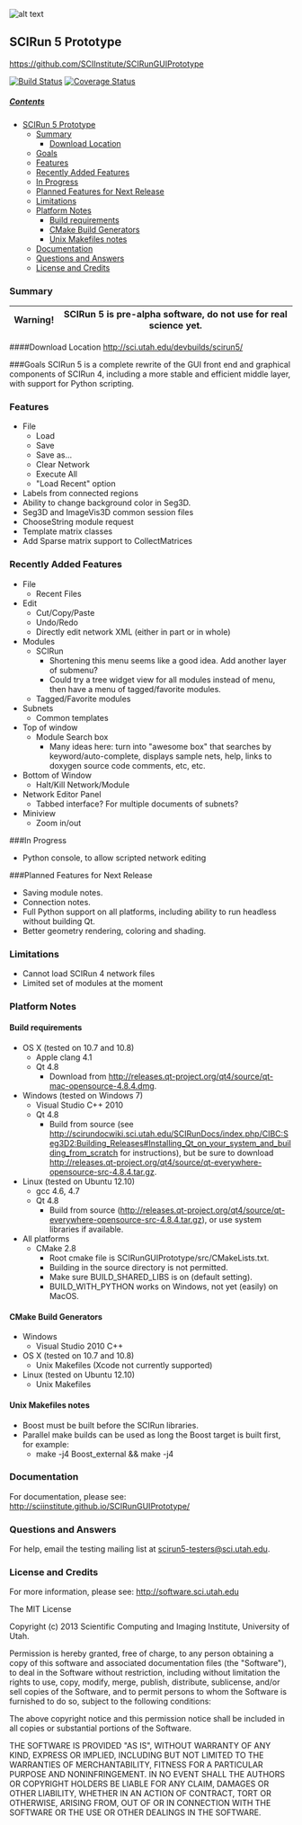 ![alt text](http://www.sci.utah.edu/images/banners/splash-scirun.png "")

## SCIRun 5 Prototype
https://github.com/SCIInstitute/SCIRunGUIPrototype

[![Build Status](https://travis-ci.org/SCIInstitute/SCIRunGUIPrototype.svg)](https://travis-ci.org/SCIInstitute/SCIRunGUIPrototype)
[![Coverage Status](https://coveralls.io/repos/SCIInstitute/SCIRunGUIPrototype/badge.png)](https://coveralls.io/r/SCIInstitute/SCIRunGUIPrototype)

##### [Contents](#user-content-scirun-5-prototype "generated with DocToc(http://doctoc.herokuapp.com/)")

- [SCIRun 5 Prototype](#user-content-scirun-5-prototype)
	- [Summary](#user-content-summary)
		- [Download Location](#user-content-download-location)
	- [Goals](#user-content-goals)
	- [Features](#user-content-features)
	- [Recently Added Features](#user-content-recently-added-features)
	- [In Progress](#user-content-in-progress)
	- [Planned Features for Next Release](#user-content-planned-features-for-next-release)
	- [Limitations](#user-content-limitations)
	- [Platform Notes](#user-content-platform-notes)
		- [Build requirements](#user-content-build-requirements)
		- [CMake Build Generators](#user-content-cmake-build-generators)
		- [Unix Makefiles notes](#user-content-unix-makefiles-notes)
	- [Documentation](#user-content-documentation)
	- [Questions and Answers](#user-content-questions-and-answers)
	- [License and Credits](#user-content-license-and-credits)

### Summary

| Warning! |  SCIRun 5 is pre-alpha software, do not use for real science yet.  |
|:--------:|:------------------------------------------------------------------:|

####Download Location
http://sci.utah.edu/devbuilds/scirun5/

###Goals
SCIRun 5 is a complete rewrite of the GUI front end and graphical components of SCIRun 4, including a more stable and 
efficient middle layer, with support for Python scripting.

### Features
* File
  - Load
  - Save
  - Save as...
  - Clear Network
  - Execute All
  - "Load Recent" option
* Labels from connected regions	
* Ability to change background color in Seg3D.	
* Seg3D and ImageVis3D common session files
* ChooseString module request	
* Template matrix classes	
* Add Sparse matrix support to CollectMatrices	

### Recently Added Features
* File 
  - Recent Files
* Edit
  - Cut/Copy/Paste
  - Undo/Redo
  - Directly edit network XML (either in part or in whole)
* Modules
  - SCIRun
    + Shortening this menu seems like a good idea. Add another layer of submenu?
    + Could try a tree widget view for all modules instead of menu, then have a menu of tagged/favorite modules. 
  - Tagged/Favorite modules
* Subnets
  - Common templates
* Top of window
  - Module Search box
    + Many ideas here: turn into "awesome box" that searches by keyword/auto-complete, displays sample nets, help, links to doxygen source code comments, etc, etc. 
* Bottom of Window
  - Halt/Kill Network/Module
* Network Editor Panel
  - Tabbed interface? For multiple documents of subnets?
* Miniview
  - Zoom in/out

###In Progress
* Python console, to allow scripted network editing

###Planned Features for Next Release
* Saving module notes.
* Connection notes.
* Full Python support on all platforms, including ability to run headless without building Qt.
* Better geometry rendering, coloring and shading.

### Limitations
* Cannot load SCIRun 4 network files
* Limited set of modules at the moment

### Platform Notes
#### Build requirements
* OS X (tested on 10.7 and 10.8)
  - Apple clang 4.1
  - Qt 4.8
    + Download from http://releases.qt-project.org/qt4/source/qt-mac-opensource-4.8.4.dmg.
* Windows (tested on Windows 7)
  - Visual Studio C++ 2010
  - Qt 4.8 
    + Build from source (see http://scirundocwiki.sci.utah.edu/SCIRunDocs/index.php/CIBC:Seg3D2:Building_Releases#Installing_Qt_on_your_system_and_building_from_scratch for instructions), but be sure to download http://releases.qt-project.org/qt4/source/qt-everywhere-opensource-src-4.8.4.tar.gz.
* Linux (tested on Ubuntu 12.10)
  - gcc 4.6, 4.7
  - Qt 4.8 
    + Build from source (http://releases.qt-project.org/qt4/source/qt-everywhere-opensource-src-4.8.4.tar.gz), or use system libraries if available.
* All platforms
  - CMake 2.8
    + Root cmake file is SCIRunGUIPrototype/src/CMakeLists.txt.
    + Building in the source directory is not permitted.
    + Make sure BUILD_SHARED_LIBS is on (default setting).
    + BUILD_WITH_PYTHON works on Windows, not yet (easily) on MacOS.

#### CMake Build Generators
* Windows
  - Visual Studio 2010 C++
* OS X (tested on 10.7 and 10.8)
  - Unix Makefiles (Xcode not currently supported)
* Linux (tested on Ubuntu 12.10)
  - Unix Makefiles

#### Unix Makefiles notes
* Boost must be built before the SCIRun libraries.
* Parallel make builds can be used as long the Boost target is built first, for example:
  - make -j4 Boost_external && make -j4

### Documentation
For documentation, please see: http://sciinstitute.github.io/SCIRunGUIPrototype/

### Questions and Answers
For help, email the testing mailing list at scirun5-testers@sci.utah.edu.

### License and Credits
  For more information, please see: http://software.sci.utah.edu
 
  The MIT License
 
  Copyright (c) 2013 Scientific Computing and Imaging Institute,
  University of Utah.
 
  
  Permission is hereby granted, free of charge, to any person obtaining a
  copy of this software and associated documentation files (the "Software"),
  to deal in the Software without restriction, including without limitation
  the rights to use, copy, modify, merge, publish, distribute, sublicense,
  and/or sell copies of the Software, and to permit persons to whom the
  Software is furnished to do so, subject to the following conditions:
 
  The above copyright notice and this permission notice shall be included
  in all copies or substantial portions of the Software.
 
  THE SOFTWARE IS PROVIDED "AS IS", WITHOUT WARRANTY OF ANY KIND, EXPRESS
  OR IMPLIED, INCLUDING BUT NOT LIMITED TO THE WARRANTIES OF MERCHANTABILITY,
  FITNESS FOR A PARTICULAR PURPOSE AND NONINFRINGEMENT. IN NO EVENT SHALL
  THE AUTHORS OR COPYRIGHT HOLDERS BE LIABLE FOR ANY CLAIM, DAMAGES OR OTHER
  LIABILITY, WHETHER IN AN ACTION OF CONTRACT, TORT OR OTHERWISE, ARISING
  FROM, OUT OF OR IN CONNECTION WITH THE SOFTWARE OR THE USE OR OTHER
  DEALINGS IN THE SOFTWARE.
